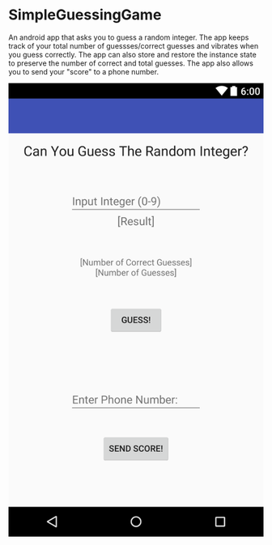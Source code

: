 # SimpleGuessingGame
An android app that asks you to guess a random integer. The app keeps track of your total number of guessses/correct guesses and vibrates when you guess correctly. The app can also store and restore the instance state to preserve the number of correct and total guesses. The app also allows you to send your "score" to a phone number.

![Taken from O'shea's Brain](app_layout.png)
